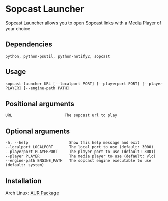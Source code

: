 # Sopcast Launcher
Sopcast Launcher allows you to open Sopcast links with a Media Player of your choice

## Dependencies
    python, python-psutil, python-notify2, sopcast

## Usage
    sopcast-launcher URL [--localport PORT] [--playerport PORT] [--player PLAYER] [--engine-path PATH]

## Positional arguments
    URL                       The sopcast url to play

## Optional arguments
    -h, --help                  Show this help message and exit
    --localport LOCALPORT       The local port to use (default: 3000)
    --playerport PLAYERPORT     The player port to use (default: 3001)
    --player PLAYER             The media player to use (default: vlc)
    --engine-path ENGINE_PATH   The sopcast engine executable to use (default: system)

## Installation
Arch Linux: [AUR Package](https://aur.archlinux.org/packages/sopcast-launcher)
